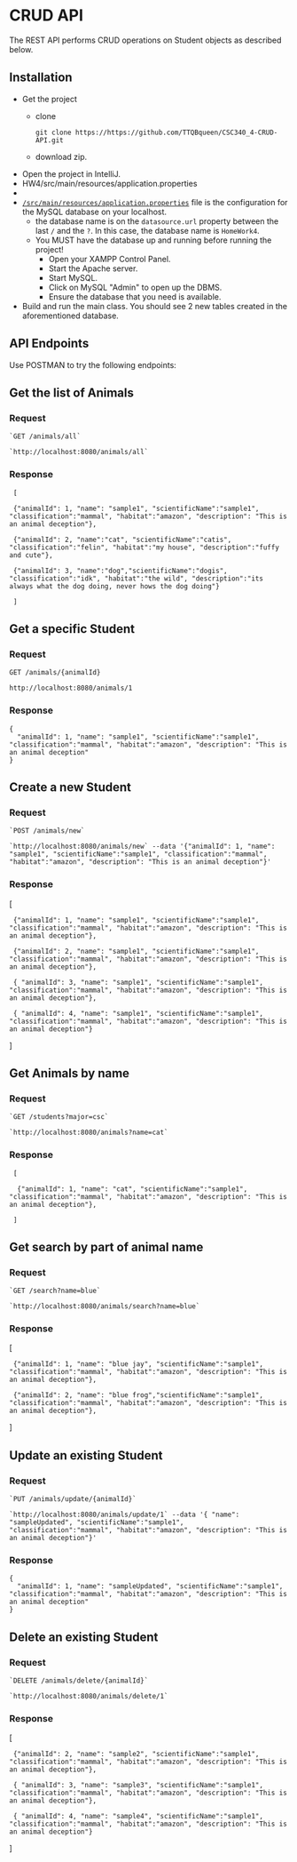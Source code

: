 # CRUD API

The REST API performs CRUD operations on Student objects as described below.

## Installation
- Get the project
    - clone
  
        `git clone https://https://github.com/TTQBqueen/CSC340_4-CRUD-API.git`
    - download zip.
- Open the project in IntelliJ.
- HW4/src/main/resources/application.properties
- 
- [`/src/main/resources/application.properties`]([(https://github.com/TTQBqueen/CSC340_4-CRUD-API/blob/deeddc6ccd3c397988a2a915db16a3764624e484/HW4/src/main/resources/application.properties)) file  is the configuration for the MySQL database on your localhost.
  - the database name is on the `datasource.url` property between the last `/` and the `?`. In this case, the database name is `HomeWork4`.
  - You MUST have the database up and running before running the project! 
    - Open your XAMPP Control Panel.
    - Start the Apache server.
    - Start MySQL.
    - Click on MySQL "Admin" to open up the DBMS.
    - Ensure the database that you need is available.
- Build and run the main class. You should see 2 new tables created in the aforementioned database.

## API Endpoints
Use POSTMAN to try the following endpoints:

## Get the list of Animals

### Request

    `GET /animals/all`

    `http://localhost:8080/animals/all`

   
### Response

     [
   
     {"animalId": 1, "name": "sample1", "scientificName":"sample1", "classification":"mammal", "habitat":"amazon", "description": "This is an animal deception"}, 
   
     {"animalId": 2, "name":"cat", "scientificName":"catis", "classification":"felin", "habitat":"my house", "description":"fuffy and cute"}, 
   
     {"animalId": 3, "name":"dog","scientificName":"dogis", "classification":"idk", "habitat":"the wild", "description":"its always what the dog doing, never hows the dog doing"}
   
     ]

## Get a specific Student

### Request

`GET /animals/{animalId}`

`http://localhost:8080/animals/1`

### Response

    {
      "animalId": 1, "name": "sample1", "scientificName":"sample1", "classification":"mammal", "habitat":"amazon", "description": "This is an animal deception"
    }

     
## Create a new Student

### Request

    `POST /animals/new`
    
    `http://localhost:8080/animals/new` --data '{"animalId": 1, "name": "sample1", "scientificName":"sample1", "classification":"mammal", "habitat":"amazon", "description": "This is an animal deception"}'

   ### Response

   [
   
     {"animalId": 1, "name": "sample1", "scientificName":"sample1", "classification":"mammal", "habitat":"amazon", "description": "This is an animal deception"}, 
   
     {"animalId": 2, "name": "sample1", "scientificName":"sample1", "classification":"mammal", "habitat":"amazon", "description": "This is an animal deception"}, 
   
     { "animalId": 3, "name": "sample1", "scientificName":"sample1", "classification":"mammal", "habitat":"amazon", "description": "This is an animal deception"},

     { "animalId": 4, "name": "sample1", "scientificName":"sample1", "classification":"mammal", "habitat":"amazon", "description": "This is an animal deception"}
   
  ]

## Get Animals by name

### Request

    `GET /students?major=csc`

    `http://localhost:8080/animals?name=cat`

   
### Response

     [
   
      {"animalId": 1, "name": "cat", "scientificName":"sample1", "classification":"mammal", "habitat":"amazon", "description": "This is an animal deception"}, 
   
     ]

## Get search by part of animal name

### Request

    `GET /search?name=blue`

    `http://localhost:8080/animals/search?name=blue`

   
### Response

   [
   
     {"animalId": 1, "name": "blue jay", "scientificName":"sample1", "classification":"mammal", "habitat":"amazon", "description": "This is an animal deception"}, 
   
     {"animalId": 2, "name": "blue frog","scientificName":"sample1", "classification":"mammal", "habitat":"amazon", "description": "This is an animal deception"},    
     
   ]

## Update an existing Student

### Request

    `PUT /animals/update/{animalId}`
    
    `http://localhost:8080/animals/update/1` --data '{ "name": "sampleUpdated", "scientificName":"sample1", "classification":"mammal", "habitat":"amazon", "description": "This is an animal deception"}'

   ### Response
   
    {
      "animalId": 1, "name": "sampleUpdated", "scientificName":"sample1", "classification":"mammal", "habitat":"amazon", "description": "This is an animal deception"
    }


## Delete an existing Student

### Request

    `DELETE /animals/delete/{animalId}`
    
    `http://localhost:8080/animals/delete/1`

   ### Response
   
   [
   
     {"animalId": 2, "name": "sample2", "scientificName":"sample1", "classification":"mammal", "habitat":"amazon", "description": "This is an animal deception"}, 
   
     { "animalId": 3, "name": "sample3", "scientificName":"sample1", "classification":"mammal", "habitat":"amazon", "description": "This is an animal deception"},

     { "animalId": 4, "name": "sample4", "scientificName":"sample1", "classification":"mammal", "habitat":"amazon", "description": "This is an animal deception"}
   
  ]
